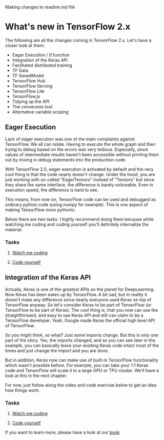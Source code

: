 Making changes to readme.md file
# What's new in TensorFlow 2.x

The following are all the changes coming in TensorFlow 2.x. Let's have a closer look at them:

* Eager Execution / tf.function
* Integration of the Keras API
* Facilitated distributed training
* TF Data
* TF SavedModel
* TensorFlow Hub
* TensorFlow Serving
* TensorFlow Lite
* TensorFlow.js
* Tidying up the API
* The conversion tool
* Alternative variable scoping
  

## Eager Execution


Lack of eager execution was one of the main complaints against TensorFlow. We all can relate. Having to execute the whole graph and then trying to debug based on the errors was very tedious. Especially, since values of intermediate results haven't been accessible without printing them out by mixing in debug statements into the production code.

With TensorFlow 2.0, eager execution is activated by default and the very cool thing is that the code nearly doesn't change. Under the hood, you are just working with so-called "EagerTensors" instead of "Tensors" but since they share the same interface, the difference is barely noticeable. Even in execution speed, the difference is hard to see. 

This means, from now on, TensorFlow code can be used and debugged as ordinary python code (using numpy for example). This is one aspect of making TensorFlow more pythonic.

Below there are two tasks. I highly recommend doing them because while watching me coding and coding yourself you'll definitely internalize the material.

### Tasks

1. [Watch me coding](https://www.youtube.com/watch?v=J3_b4461qxU)


2. [Code yourself](https://github.com/romeokienzler/TensorFlow/blob/master/notebooks/tf2.eagerexec.ipynb) 

## Integration of the Keras API

Actually, Keras is one of the greatest APIs on the planet for DeepLearning. Now Keras has been eaten up by TensorFlow. A bit sad, but in reality it doesn't make any difference since nearly everyone used Keras on top of TensorFlow anyway. So let's consider Keras to be part of TensorFlow (or TensorFlow to be part of Keras). The cool thing is, that you now can use the straightforward, and easy to use Keras API and still can claim to be a TensorFlow developer. Yeah, Google made Keras the official high level API of TensorFlow.

So you might think, so what? Just some imports change. But this is only one part of the story. Yes, the imports changed, and as you can see later in the example, you can basically leave your existing Keras code intact most of the times and just change the import and you are done.

But in addition, Keras now can make use of built-in TensorFlow functionality which wasn't possible before. For example, you can take your 1:1 Keras code and TensorFlow will scale it to a large GPU or TPU cluster. We'll have a look at this in the next chapter.

For now, just follow along the video and code exercise below to get an idea how things work:

### Tasks

1. [Watch me coding](https://www.youtube.com/watch?v=D4mJZQdgV0Y)


2. [Code yourself](https://github.com/romeokienzler/TensorFlow/blob/master/notebooks/tf2.keras.ipynb) 



If you want to learn more, please have a look at our [book](https://learning.oreilly.com/library/view/whats-new-in/9781492073727/)

